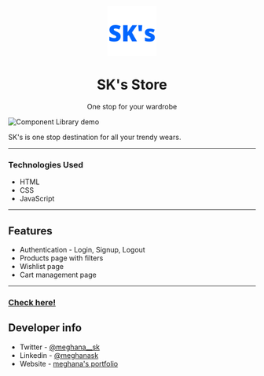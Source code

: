
<div align="center">
  <img src="./assets/favicon-ecom.png" height="100" width="100" alt="intact-ui logo"/>
  <br />
<h1>SK's Store</h1>
<p font-size="10px">One stop for your wardrobe 
</div>

![Component Library demo](./assets/Ecom.gif)

SK's is one stop destination for all your trendy wears.

---
### Technologies Used

- HTML
- CSS
- JavaScript

---

## Features

- Authentication - Login, Signup, Logout
- Products page with filters
- Wishlist page
- Cart management page

---

### [Check here!](https://msk-store.netlify.app/)

## Developer info

- Twitter - [@meghana__sk](https://twitter.com/meghana__sk)
- Linkedin - [@meghanask](https://www.linkedin.com/in/meghanask)
- Website - [meghana's portfolio](https://sk-meghana.netlify.app)
